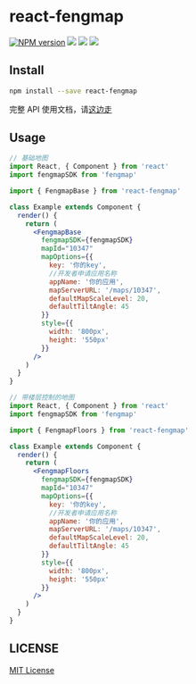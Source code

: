 # react-fengmap

[![NPM version][npm-image]][npm-url]
![][david-url]
![][dt-url]
![][license-url]

## Install

```bash
npm install --save react-fengmap
```

完整 API 使用文档，请[这边走](https://dfocusfe.github.io/react-fengmap)

## Usage

```jsx
// 基础地图
import React, { Component } from 'react'
import fengmapSDK from 'fengmap'

import { FengmapBase } from 'react-fengmap'

class Example extends Component {
  render() {
    return (
      <FengmapBase
        fengmapSDK={fengmapSDK}
        mapId="10347"
        mapOptions={{
          key: '你的key',
          //开发者申请应用名称
          appName: '你的应用',
          mapServerURL: '/maps/10347',
          defaultMapScaleLevel: 20,
          defaultTiltAngle: 45
        }}
        style={{
          width: '800px',
          height: '550px'
        }}
      />
    )
  }
}
```

```jsx
// 带楼层控制的地图
import React, { Component } from 'react'
import fengmapSDK from 'fengmap'

import { FengmapFloors } from 'react-fengmap'

class Example extends Component {
  render() {
    return (
      <FengmapFloors
        fengmapSDK={fengmapSDK}
        mapId="10347"
        mapOptions={{
          key: '你的key',
          //开发者申请应用名称
          appName: '你的应用',
          mapServerURL: '/maps/10347',
          defaultMapScaleLevel: 20,
          defaultTiltAngle: 45
        }}
        style={{
          width: '800px',
          height: '550px'
        }}
      />
    )
  }
}
```

## LICENSE

[MIT License](https://raw.githubusercontent.com/DFocusFE/react-fengmap/master/LICENSE)

[npm-url]: https://npmjs.org/package/react-fengmap
[npm-image]: https://badge.fury.io/js/react-fengmap.png
[david-url]: https://david-dm.org/DFocusFE/react-fengmap.png
[dt-url]: https://img.shields.io/npm/dt/react-fengmap.svg
[license-url]: https://img.shields.io/npm/l/react-fengmap.svg
